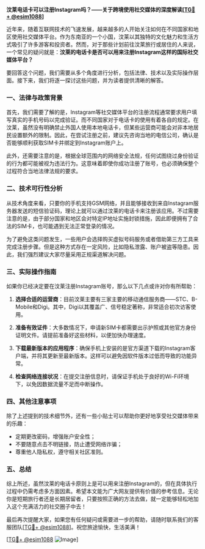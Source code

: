 **汶莱电话卡可以注册Instagram吗？——关于跨境使用社交媒体的深度解读[[TG💪+ @esim1088](https://t.me/s/esim1088)]**

近年来，随着互联网技术的飞速发展，越来越多的人开始关注如何在不同国家和地区使用社交媒体平台。作为东南亚的一个小国，汶莱以其独特的文化魅力和生活方式吸引了许多游客和投资者。然而，对于那些计划前往汶莱旅行或居住的人来说，一个常见的疑问就是：**汶莱的电话卡是否可以用来注册Instagram这样的国际社交媒体平台？**

要回答这个问题，我们需要从多个角度进行分析，包括法律、技术以及实际操作层面。接下来，我们将逐一探讨这些问题，并为读者提供清晰的解答。

### 一、法律与政策背景

首先，我们需要了解的是，Instagram等社交媒体平台的注册流程通常要求用户填写真实的手机号码以完成验证。而不同国家对于电话卡的使用有着各自的规定。在汶莱，虽然没有明确禁止外国人使用本地电话卡，但某些运营商可能会对非本地居民设置额外的限制。因此，在尝试注册之前，建议先咨询当地的电信公司，确认是否能够顺利获取SIM卡并绑定到Instagram账户上。

此外，还需要注意的是，根据全球范围内的网络安全法规，任何试图绕过身份验证的行为都可能被视为违法行为。这意味着即使你成功注册了账号，也必须确保整个过程符合当地法律法规的要求。

### 二、技术可行性分析

从技术角度来看，只要你的手机支持GSM网络，并且能够接收到来自Instagram服务器发送的短信验证码，理论上就可以通过汶莱的电话卡来注册该应用。不过需要注意的是，由于部分国家和地区会对特定IP地址实施封锁措施，因此即便拥有了合法的SIM卡，也可能遇到无法正常登录的情况。

为了避免这类问题发生，一些用户会选择购买虚拟号码服务或者借助第三方工具来完成注册步骤。但是这种方式存在一定风险，比如隐私泄露、账户被盗等隐患。因此，我们强烈建议大家尽量采用正规渠道解决问题。

### 三、实际操作指南

如果你已经决定要在汶莱注册Instagram账号，那么以下几点或许对你有所帮助：

1. **选择合适的运营商**：目前汶莱主要有三家主要的移动通信服务商——STC、B-Mobile和Digi。其中，Digi以其覆盖广、信号稳定著称，非常适合初次访客使用。
   
2. **准备有效证件**：大多数情况下，申请新SIM卡都需要出示护照或其他官方身份证明文件。请提前准备好这些材料，以便加快办理速度。

3. **下载最新版本的应用程序**：确保手机上安装的是官方渠道下载的Instagram客户端，并将其更新至最新版本。这样可以避免因软件版本过低而导致的功能异常。

4. **检查网络连接状况**：在提交注册信息时，请保证手机处于良好的Wi-Fi环境下，以免因数据流量不足而中断操作。

### 四、其他注意事项

除了上述提到的技术细节外，还有一些小贴士可以帮助你更好地享受社交媒体带来的乐趣：

- 定期更改密码，增强账户安全性；
- 不要随意点击不明链接，防止遭受网络诈骗；
- 尊重他人隐私权，遵守相关社区准则。

### 五、总结

综上所述，虽然汶莱的电话卡原则上是可以用来注册Instagram的，但在具体执行过程中仍需考虑多方面因素。希望本文能为广大网友提供有价值的参考信息。无论你是短期旅行者还是长期居留者，只要按照正确的方法去做，就一定能够轻松地加入这个充满活力的社交圈子中去！

最后再次提醒大家，如果您有任何疑问或需要进一步的帮助，请随时联系我们的客服团队[[TG💪+ @esim1088](https://t.me/s/esim1088)]。祝您旅途愉快，生活美满！

[[TG💪+ @esim1088](https://t.me/s/esim1088) ![Image](https://i.postimg.cc/4NQfJmqS/Snipaste-2025-05-13-00-14-12.png)]